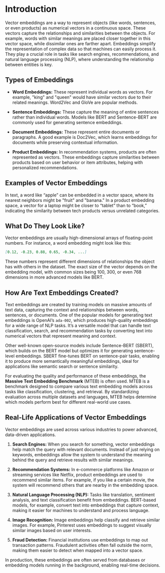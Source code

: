 # Introduction

Vector embeddings are a way to represent objects (like words, sentences, or even products) as numerical vectors in a continuous space. These vectors capture the relationships and similarities between the objects. For example, words with similar meanings are placed closer together in this vector space, while dissimilar ones are farther apart. Embeddings simplify the representation of complex data so that machines can easily process it. They play a crucial role in tasks like search engines, recommendations, and natural language processing (NLP), where understanding the relationship between entities is key.

## Types of Embeddings

- **Word Embeddings:** These represent individual words as vectors. For example, "king" and "queen" would have similar vectors due to their related meanings. Word2Vec and GloVe are popular methods.
  
- **Sentence Embeddings:** These capture the meaning of entire sentences rather than individual words. Models like BERT and Sentence-BERT are commonly used for generating sentence embeddings.
  
- **Document Embeddings:** These represent entire documents or paragraphs. A good example is Doc2Vec, which learns embeddings for documents while preserving contextual information.

- **Product Embeddings:** In recommendation systems, products are often represented as vectors. These embeddings capture similarities between products based on user behavior or item attributes, helping with personalized recommendations.

## Examples of Vector Embeddings

In text, a word like “apple” can be embedded in a vector space, where its nearest neighbors might be "fruit" and "banana." In a product embedding space, a vector for a laptop might be closer to “tablet” than to “book,” indicating the similarity between tech products versus unrelated categories.

## What Do They Look Like?

Vector embeddings are usually high-dimensional arrays of floating-point numbers. For instance, a word embedding might look like this:

```md
[0.12, -0.23, 0.88, 0.65, -0.34, ...]
```

These numbers represent different dimensions of relationships the object has with others in the dataset. The exact size of the vector depends on the embedding model, with common sizes being 100, 300, or even 768 dimensions in more advanced models like BERT.

## How Are Text Embeddings Created?

Text embeddings are created by training models on massive amounts of text data, capturing the context and relationships between words, sentences, or documents. One of the popular models for generating text embeddings is OpenAI’s `ada-002`, which produces high-quality embeddings for a wide range of NLP tasks. It’s a versatile model that can handle text classification, search, and recommendation tasks by converting text into numerical vectors that represent meaning and context.

Other well-known open-source models include Sentence-BERT (SBERT), which builds on the BERT model but optimizes it for generating sentence-level embeddings. SBERT fine-tunes BERT on sentence-pair tasks, enabling it to produce more semantically meaningful embeddings, ideal for applications like semantic search or sentence similarity.

For evaluating the quality and performance of these embeddings, the **Massive Text Embedding Benchmark** (MTEB) is often used. MTEB is a benchmark designed to compare various text embedding models across tasks like classification, clustering, and retrieval. By standardizing evaluation across multiple datasets and languages, MTEB helps determine which models perform best for different real-world use cases.

## Real-Life Applications of Vector Embeddings

Vector embeddings are used across various industries to power advanced, data-driven applications.

1. **Search Engines:** When you search for something, vector embeddings help match the query with relevant documents. Instead of just relying on keywords, embeddings allow the system to understand the meaning behind the query and retrieve results with similar meanings.

2. **Recommendation Systems:** In e-commerce platforms like Amazon or streaming services like Netflix, product embeddings are used to recommend similar items. For example, if you like a certain movie, the system will recommend others that are nearby in the embedding space.

3. **Natural Language Processing (NLP):** Tasks like translation, sentiment analysis, and text classification benefit from embeddings. BERT-based models, for example, convert text into embeddings that capture context, making it easier for machines to understand and process language.

4. **Image Recognition:** Image embeddings help classify and retrieve similar images. For example, Pinterest uses embeddings to suggest visually similar images based on user interests.

5. **Fraud Detection:** Financial institutions use embeddings to map out transaction patterns. Fraudulent activities often fall outside the norm, making them easier to detect when mapped into a vector space.

In production, these embeddings are often served from databases or embedding models running in the background, enabling real-time decisions.
